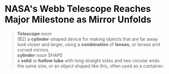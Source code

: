 # NASA's Webb Telescope Reaches Major Milestone as Mirror Unfolds  
> **Telescope** _noun_   
> (B2) a **cylinder**-shaped device for making objects that are far away look closer and larger, using a **combination** of **lenses**, or lenses and curved mirrors.  
> **cylinder** _noun_ SHAPE  
> a **solid** or **hollow tube** with long straight sides and two circular ends the same size, or an object shaped like this, often used as a container.
